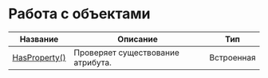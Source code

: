 # Работа с объектами

| Название | Описание | Тип |
| --- | --- | --- |
| [HasProperty\(\)](/Code/Functions/WorkWithObjects/HasProperty.md) | Проверяет существование атрибута. | Встроенная |



